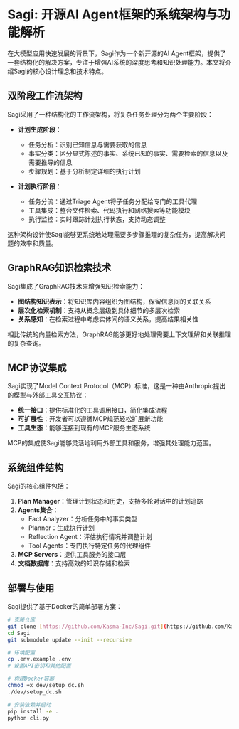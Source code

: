 # Sagi: 开源AI Agent框架的系统架构与功能解析

在大模型应用快速发展的背景下，Sagi作为一个新开源的AI Agent框架，提供了一套结构化的解决方案，专注于增强AI系统的深度思考和知识处理能力。本文将介绍Sagi的核心设计理念和技术特点。

## 双阶段工作流架构

Sagi采用了一种结构化的工作流架构，将复杂任务处理分为两个主要阶段：

- **计划生成阶段**：
  - 任务分析：识别已知信息与需要获取的信息
  - 事实分类：区分显式陈述的事实、系统已知的事实、需要检索的信息以及需要推导的信息
  - 步骤规划：基于分析制定详细的执行计划

- **计划执行阶段**：
  - 任务分流：通过Triage Agent将子任务分配给专门的工具代理
  - 工具集成：整合文件检索、代码执行和网络搜索等功能模块
  - 执行监控：实时跟踪计划执行状态，支持动态调整

这种架构设计使Sagi能够更系统地处理需要多步骤推理的复杂任务，提高解决问题的效率和质量。

## GraphRAG知识检索技术

Sagi集成了GraphRAG技术来增强知识检索能力：

- **图结构知识表示**：将知识库内容组织为图结构，保留信息间的关联关系
- **层次化检索机制**：支持从概念层级到具体细节的多层次检索
- **关系感知**：在检索过程中考虑实体间的语义关系，提高结果相关性

相比传统的向量检索方法，GraphRAG能够更好地处理需要上下文理解和关联推理的复杂查询。

## MCP协议集成

Sagi实现了Model Context Protocol（MCP）标准，这是一种由Anthropic提出的模型与外部工具交互协议：

- **统一接口**：提供标准化的工具调用接口，简化集成流程
- **可扩展性**：开发者可以遵循MCP规范轻松扩展新功能
- **工具生态**：能够连接到现有的MCP服务生态系统

MCP的集成使Sagi能够灵活地利用外部工具和服务，增强其处理能力范围。

## 系统组件结构

Sagi的核心组件包括：

1. **Plan Manager**：管理计划状态和历史，支持多轮对话中的计划追踪
2. **Agents集合**：
   - Fact Analyzer：分析任务中的事实类型
   - Planner：生成执行计划
   - Reflection Agent：评估执行情况并调整计划
   - Tool Agents：专门执行特定任务的代理组件
3. **MCP Servers**：提供工具服务的接口层
4. **文档数据库**：支持高效的知识存储和检索

## 部署与使用

Sagi提供了基于Docker的简单部署方案：

```bash
# 克隆仓库
git clone [https://github.com/Kasma-Inc/Sagi.git](https://github.com/Kasma-Inc/Sagi.git)
cd Sagi
git submodule update --init --recursive

# 环境配置
cp .env.example .env
# 设置API密钥和其他配置

# 构建Docker容器
chmod +x dev/setup_dc.sh
./dev/setup_dc.sh

# 安装依赖并启动
pip install -e .
python cli.py
```